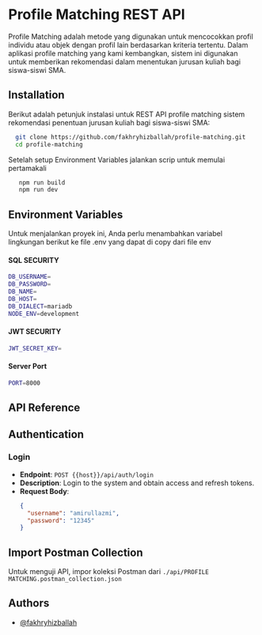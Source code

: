 
# Profile Matching REST API

Profile Matching adalah metode yang digunakan untuk mencocokkan profil individu atau objek dengan profil lain berdasarkan kriteria tertentu.
Dalam aplikasi profile matching yang kami kembangkan, sistem ini digunakan untuk memberikan rekomendasi dalam menentukan jurusan kuliah bagi siswa-siswi SMA.



## Installation
Berikut adalah petunjuk instalasi untuk REST API profile matching sistem rekomendasi penentuan jurusan kuliah bagi siswa-siswi SMA:

```bash
  git clone https://github.com/fakhryhizballah/profile-matching.git
  cd profile-matching
```

Setelah setup Environment Variables jalankan scrip
untuk memulai pertamakali
```bash
   npm run build
   npm run dev
```
## Environment Variables

Untuk menjalankan proyek ini, Anda perlu menambahkan variabel lingkungan berikut ke file .env yang dapat di copy dari file env

#### SQL SECURITY
```bash
DB_USERNAME=
DB_PASSWORD=
DB_NAME=
DB_HOST=
DB_DIALECT=mariadb
NODE_ENV=development
```
#### JWT SECURITY

```bash
JWT_SECRET_KEY=
```
#### Server Port
```bash
PORT=8000
```



## API Reference

## Authentication
### Login
- **Endpoint**: `POST {{host}}/api/auth/login`
- **Description**: Login to the system and obtain access and refresh tokens.
- **Request Body**:
  ```json
  {
    "username": "amirullazmi",
    "password": "12345"
  }
  ```

## Import Postman Collection
Untuk menguji API, impor koleksi Postman dari `./api/PROFILE MATCHING.postman_collection.json`



## Authors

- [@fakhryhizballah](https://github.com/fakhryhizballah)

